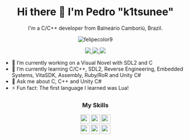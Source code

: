 <h1 align='center'> Hi there 👋 I'm Pedro "k1tsunee"</h1>
<p align='center'>
  I'm a C/C++ developer from Balneário Camboriú, Brazil.
</p>
<p align="center"><img align="center" src="https://github-readme-stats.vercel.app/api/top-langs/?username=k1tsunee&hide=javascript,html,css" alt="felipecolor9" /></p>
<p align='center'>
  <a href="https://www.linkedin.com/in/pedro-benedetti-28b624162/">
    <img src="https://img.shields.io/badge/linkedin-%230077B5.svg?&style=for-the-badge&logo=linkedin&logoColor=white" />
  </a>
  <a href="https://twitter.com/k1tsuneepp/">
    <img src="https://img.shields.io/badge/Twitter-1da1f2?style=for-the-badge&logo=twitter&logoColor=white" />
  </a>
  <a href="https://k1tsuneeplusplus.com/">
    <img src="https://img.shields.io/badge/Website-242525?style=for-the-badge&logo=wordpress&logoColor=white" />
  </a>
</p>

- 🔭 I’m currently working on a Visual Novel with SDL2 and C  
- 🌱 I’m currently learning C/C++, SDL2, Reverse Engineering, Embedded Systems, VitaSDK, Assembly, Ruby/RoR and Unity C#  
- 💬 Ask me about C, C++ and Unity C#  
- ⚡ Fun fact: The first language I learned was Lua!  

<h3 align='center'>My Skills</h3>

<p align="center">
<img src="https://img.shields.io/badge/C-555555?style=for-the-badge&logo=c&logoColor=white" height="25"/>
<img src="https://img.shields.io/badge/C++-f34b7d?style=for-the-badge&logo=cplusplus&logoColor=white" height="25"/>
<img src="https://img.shields.io/badge/Python-3572a5?style=for-the-badge&logo=python&logoColor=white" height="25"/>  
<br>
<img src="https://img.shields.io/badge/Lua-000080?style=for-the-badge&logo=lua&logoColor=white" height="25"/>
<img src="https://img.shields.io/badge/Git-F05032?style=for-the-badge&logo=git&logoColor=white" height="25"/>
<img src="https://img.shields.io/badge/Mathematics-cb0000?style=for-the-badge&logo=Apostrophe&logoColor=white" height="25"/>
</p>

